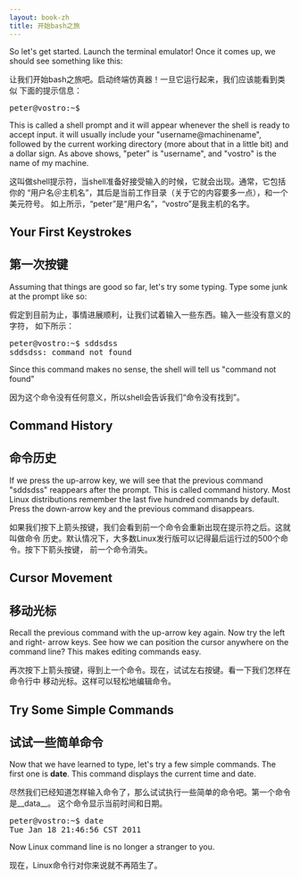```yaml
---
layout: book-zh
title: 开始bash之旅 
---
```


So let's get started. Launch the terminal emulator! Once it comes up, we
should see something like this:

让我们开始bash之旅吧。启动终端仿真器！一旦它运行起来，我们应该能看到类似
下面的提示信息：

<div class="code"><pre>
<tt>peter@vostro:~$ </tt>
</pre></div>

This is called a shell prompt and it will appear whenever the shell is ready
to accept input.  it will usually include your "username@machinename", followed
by the current working directory (more about that in a little bit) and a
dollar sign. As above shows, "peter" is "username", and "vostro" is the name
of my machine.

这叫做shell提示符，当shell准备好接受输入的时候，它就会出现。通常，它包括你的
“用户名＠主机名”，其后是当前工作目录（关于它的内容要多一点），和一个美元符号。
如上所示，“peter”是“用户名”，“vostro”是我主机的名字。

## Your First Keystrokes

## 第一次按键

Assuming that things are good so far, let's try some typing. Type some junk at
the prompt like so:

假定到目前为止，事情进展顺利，让我们试着输入一些东西。输入一些没有意义的字符，
如下所示：

<div class="code"><pre>
<tt>peter@vostro:~$ sddsdss
sddsdss: command not found</tt>
</pre></div>

Since this command makes no sense, the shell will tell us "command not found"

因为这个命令没有任何意义，所以shell会告诉我们“命令没有找到”。

## Command History

## 命令历史
If we press the up-arrow key, we will see that the previous command "sddsdss"
reappears after the prompt. This is called command history. Most Linux
distributions remember the last five hundred commands by default. Press the
down-arrow key and the previous command disappears.

如果我们按下上箭头按键，我们会看到前一个命令会重新出现在提示符之后。这就叫做命令
历史。默认情况下，大多数Linux发行版可以记得最后运行过的500个命令。按下下箭头按键，
前一个命令消失。

## Cursor Movement

## 移动光标
Recall the previous command with the up-arrow key again. Now try the left and
right- arrow keys. See how we can position the cursor anywhere on the command
line?  This makes editing commands easy.

再次按下上箭头按键，得到上一个命令。现在，试试左右按键。看一下我们怎样在命令行中
移动光标。这样可以轻松地编辑命令。

## Try Some Simple Commands

## 试试一些简单命令
Now that we have learned to type, let's try a few simple commands. The first
one is __date__. This command displays the current time and date.

尽然我们已经知道怎样输入命令了，那么试试执行一些简单的命令吧。第一个命令是__data__。
这个命令显示当前时间和日期。

<div class="code"><pre>
<tt>peter@vostro:~$ date
Tue Jan 18 21:46:56 CST 2011</tt>
</pre></div>

Now Linux command line is no longer a stranger to you.

现在，Linux命令行对你来说就不再陌生了。
